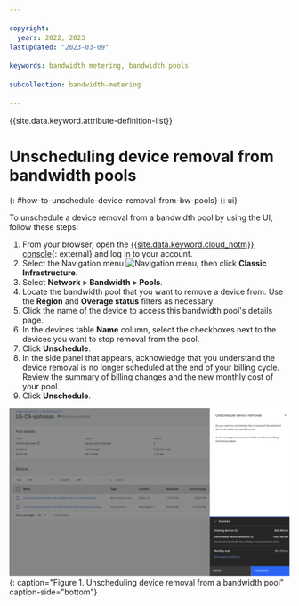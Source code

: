 ```yaml
---

copyright:
  years: 2022, 2023
lastupdated: "2023-03-09"

keywords: bandwidth metering, bandwidth pools

subcollection: bandwidth-metering

---
```


{{site.data.keyword.attribute-definition-list}}

# Unscheduling device removal from bandwidth pools
{: #how-to-unschedule-device-removal-from-bw-pools}
{: ui}

To unschedule a device removal from a bandwidth pool by using the UI, follow these steps:

1. From your browser, open the [{{site.data.keyword.cloud_notm}} console](/login){: external} and log in to your account.
1. Select the Navigation menu ![Navigation menu](../icons/icon_hamburger.svg), then click **Classic Infrastructure**.
1. Select **Network > Bandwidth > Pools**.
1. Locate the bandwidth pool that you want to remove a device from. Use the **Region** and **Overage status** filters as necessary.
1. Click the name of the device to access this bandwidth pool's details page. 
1. In the devices table **Name** column, select the checkboxes next to the devices you want to stop removal from the pool. 
1. Click **Unschedule**. 
1. In the side panel that appears, acknowledge that you understand the device removal is no longer scheduled at the end of your billing cycle. Review the summary of billing changes and the new monthly cost of your pool.
1. Click **Unschedule**. 

![Unscheduling device removal from a bandwidth pool](images/bw-pool-unschedule-device-removal.svg "Unscheduling device removal from a bandwidth pool"){: caption="Figure 1. Unscheduling device removal from a bandwidth pool" caption-side="bottom"}
